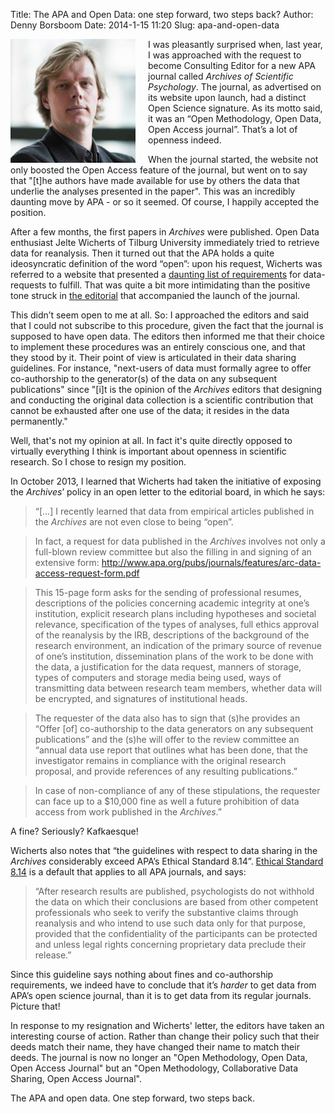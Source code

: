 Title: The APA and Open Data: one step forward, two steps back?
Author: Denny Borsboom
Date: 2014-1-15 11:20
Slug: apa-and-open-data

<img src="images/DennyPortrait-cropped.png" alt="Photo of Denny
Boorsboom" align="left" style="padding-right: 20px;" width="200px" />

I was pleasantly surprised when, last year, I was approached with the request to become Consulting Editor for a new APA journal called _Archives of Scientific Psychology_. The journal, as advertised on its website upon launch, had a distinct Open Science signature. As its motto said, it was an “Open Methodology, Open Data, Open Access journal”.  That’s a lot of openness indeed.
 
When the journal started, the website not only boosted the Open Access feature of the journal, but went on to say that "[t]he authors have made available for use by others the data that underlie the analyses presented in the paper". This was an incredibly daunting move by APA - or so it seemed. Of course, I happily accepted the position.
 
After a few months, the first papers in _Archives_ were published. Open Data enthusiast Jelte Wicherts of Tilburg University immediately tried to retrieve data for reanalysis. Then it turned out that the APA holds a quite ideosyncratic definition of the word “open”: upon his request, Wicherts was referred to a website that presented a [daunting list of requirements](http://www.apa.org/pubs/journals/arc/data-access.aspx) for data-requests to fulfill. That was quite a bit more intimidating than the positive tone struck in [the editorial](http://www.apa.org/pubs/journals/features/arc-1-1-1.pdf) that accompanied the launch of the journal.
 
This didn’t seem open to me at all. So: I approached the editors and said that I could not subscribe to this procedure, given the fact that the journal is supposed to have open data. The editors then informed me that their choice to implement these procedures was an entirely conscious one, and that they stood by it. Their point of view is articulated in their data sharing guidelines. For instance, "next-users of data must formally agree to offer co-authorship to the generator(s) of the data on any subsequent publications" since "[i]t is the opinion of the _Archives_ editors that designing and conducting the original data collection is a scientific contribution that cannot be exhausted after one use of the data; it resides in the data permanently."
 
Well, that's not my opinion at all. In fact it's quite directly opposed to virtually everything I think is important about openness in scientific research. So I chose to resign my position.
 
In October 2013, I learned that Wicherts had taken the initiative of exposing the _Archives_’ policy in an open letter to the editorial board, in which he says:
 
> “[…] I recently learned that data from empirical articles published in the _Archives_ are not even close to being “open”.

> In fact, a request for data published in the _Archives_ involves not only a full-blown review committee but also the filling in and signing of an extensive form: http://www.apa.org/pubs/journals/features/arc-data-access-request-form.pdf

> This 15-page form asks for the sending of professional resumes, descriptions of the policies concerning academic integrity at one’s institution, explicit research plans including hypotheses and societal relevance, specification of the types of analyses, full ethics approval of the reanalysis by the IRB, descriptions of the background of the research environment, an indication of the primary source of revenue of one’s institution, dissemination plans of the work to be done with the data, a justification for the data request, manners of storage, types of computers and storage media being used, ways of transmitting data between research team members,  whether data will be encrypted, and signatures of institutional heads.

> The requester of the data also has to sign that (s)he provides an “Offer [of] co-authorship to the data generators on any subsequent publications” and the (s)he will offer to the review committee an “annual data use report that outlines what has been done, that the investigator remains in compliance with the original research proposal, and provide references of any resulting publications.”

> In case of non-compliance of any of these stipulations, the requester can face up to a $10,000 fine as well a future prohibition of data access from work published in the _Archives_.”
 
A fine?  Seriously? Kafkaesque!
 
Wicherts also notes that “the guidelines with respect to data sharing in the _Archives_ considerably exceed APA’s Ethical Standard 8.14”. [Ethical Standard 8.14](http://www.apa.org/ethics/code/index.aspx?item=11) is a default that applies to all APA journals, and says:
 
> “After research results are published, psychologists do not withhold the data on which their conclusions are based from other competent professionals who seek to verify the substantive claims through reanalysis and who intend to use such data only for that purpose, provided that the confidentiality of the participants can be protected and unless legal rights concerning proprietary data preclude their release.” 
 
Since this guideline says nothing about fines and co-authorship requirements, we indeed have to conclude that it’s _harder_ to get data from APA’s open science journal, than it is to get data from its regular journals. Picture that!
 
In response to my resignation and Wicherts' letter, the editors have taken an interesting course of action. Rather than change their policy such that their deeds match their name, they have changed their name to match their deeds. The journal is now no longer an "Open Methodology, Open Data, Open Access Journal" but an "Open Methodology, Collaborative Data Sharing, Open Access Journal".
 
The APA and open data. One step forward, two steps back.
 
 

